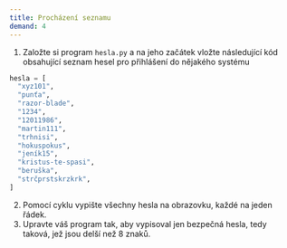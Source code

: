 ```yaml
---
title: Procházení seznamu
demand: 4
---
```


1. Založte si program `hesla.py` a na jeho začátek vložte následující kód obsahující seznam hesel pro přihlášení do nějakého systému

```python
hesla = [
  "xyz101",
  "punťa",
  "razor-blade",
  "1234",
  "12011986",
  "martin111",
  "trhnisi",
  "hokuspokus",
  "jeník15",
  "kristus-te-spasi",
  "beruška",
  "strčprstskrzkrk",
]
```

2. Pomocí cyklu vypište všechny hesla na obrazovku, každé na jeden řádek.
3. Upravte váš program tak, aby vypisoval jen bezpečná hesla, tedy taková, jež jsou delší než 8 znaků.
